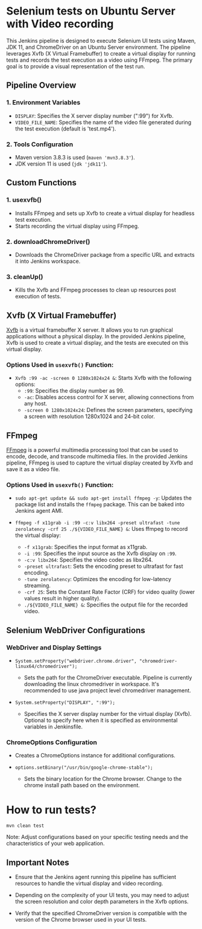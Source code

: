 # Selenium tests on Ubuntu Server with Video recording

This Jenkins pipeline is designed to execute Selenium UI tests using Maven, JDK 11, and ChromeDriver on an Ubuntu Server environment. The pipeline leverages Xvfb (X Virtual Framebuffer) to create a virtual display for running tests and records the test execution as a video using FFmpeg. The primary goal is to provide a visual representation of the test run.

## Pipeline Overview

### 1. **Environment Variables**
   - `DISPLAY`: Specifies the X server display number (":99") for Xvfb.
   - `VIDEO_FILE_NAME`: Specifies the name of the video file generated during the test execution (default is 'test.mp4').

### 2. **Tools Configuration**
   - Maven version 3.8.3 is used (`maven 'mvn3.8.3'`).
   - JDK version 11 is used (`jdk 'jdk11'`).

## Custom Functions

### 1. **usexvfb()**
   - Installs FFmpeg and sets up Xvfb to create a virtual display for headless test execution.
   - Starts recording the virtual display using FFmpeg.

### 2. **downloadChromeDriver()**
   - Downloads the ChromeDriver package from a specific URL and extracts it into Jenkins workspace.

### 3. **cleanUp()**
   - Kills the Xvfb and FFmpeg processes to clean up resources post execution of tests.

## Xvfb (X Virtual Framebuffer)

[Xvfb](https://www.x.org/releases/X11R7.6/doc/man/man1/Xvfb.1.xhtml) is a virtual framebuffer X server. It allows you to run graphical applications without a physical display. In the provided Jenkins pipeline, Xvfb is used to create a virtual display, and the tests are executed on this virtual display.

### Options Used in `usexvfb()` Function:

- `Xvfb :99 -ac -screen 0 1280x1024x24 &`: Starts Xvfb with the following options:
  - `:99`: Specifies the display number as 99.
  - `-ac`: Disables access control for X server, allowing connections from any host.
  - `-screen 0 1280x1024x24`: Defines the screen parameters, specifying a screen with resolution 1280x1024 and 24-bit color.

## FFmpeg

[FFmpeg](https://www.ffmpeg.org/) is a powerful multimedia processing tool that can be used to encode, decode, and transcode multimedia files. In the provided Jenkins pipeline, FFmpeg is used to capture the virtual display created by Xvfb and save it as a video file.

### Options Used in `usexvfb()` Function:

- `sudo apt-get update && sudo apt-get install ffmpeg -y`: Updates the package list and installs the `ffmpeg` package. This can be baked into Jenkins agent AMI.

- `ffmpeg -f x11grab -i :99 -c:v libx264 -preset ultrafast -tune zerolatency -crf 25 ./${VIDEO_FILE_NAME} &`: Uses ffmpeg to record the virtual display:
  - `-f x11grab`: Specifies the input format as x11grab.
  - `-i :99`: Specifies the input source as the Xvfb display on `:99`.
  - `-c:v libx264`: Specifies the video codec as libx264.
  - `-preset ultrafast`: Sets the encoding preset to ultrafast for fast encoding.
  - `-tune zerolatency`: Optimizes the encoding for low-latency streaming.
  - `-crf 25`: Sets the Constant Rate Factor (CRF) for video quality (lower values result in higher quality).
  - `./${VIDEO_FILE_NAME} &`: Specifies the output file for the recorded video.

## Selenium WebDriver Configurations

### WebDriver and Display Settings

- `System.setProperty("webdriver.chrome.driver", "chromedriver-linux64/chromedriver");`
  - Sets the path for the ChromeDriver executable. Pipeline is currently downloading the linux chromedriver in workspace. It's recommended to use java project level chromedriver management.

- `System.setProperty("DISPLAY", ":99");`
  - Specifies the X server display number for the virtual display (Xvfb). Optional to specify here when it is specified as environmental variables in Jenkinsfile.

### ChromeOptions Configuration

- Creates a ChromeOptions instance for additional configurations.

- `options.setBinary("/usr/bin/google-chrome-stable");`
  - Sets the binary location for the Chrome browser. Change to the chrome install path based on the environment.


# How to run tests?

`mvn clean test`

Note: Adjust configurations based on your specific testing needs and the characteristics of your web application.

## Important Notes

- Ensure that the Jenkins agent running this pipeline has sufficient resources to handle the virtual display and video recording.

- Depending on the complexity of your UI tests, you may need to adjust the screen resolution and color depth parameters in the Xvfb options.

- Verify that the specified ChromeDriver version is compatible with the version of the Chrome browser used in your UI tests.